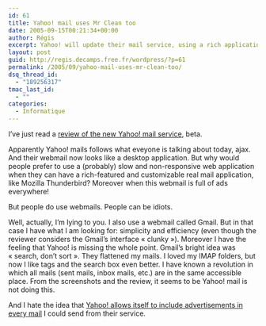 ```yaml
---
id: 61
title: Yahoo! mail uses Mr Clean too
date: 2005-09-15T00:21:34+00:00
author: Régis
excerpt: Yahoo! will update their mail service, using a rich application look and feel.
layout: post
guid: http://regis.decamps.free.fr/wordpress/?p=61
permalink: /2005/09/yahoo-mail-uses-mr-clean-too/
dsq_thread_id:
  - "189256317"
tmac_last_id:
  - ""
categories:
  - Informatique
---
```

I’ve just read a [review of the new Yahoo! mail service](http://yahoo.weblogsinc.com/entry/1234000380058717/), beta.

Apparently Yahoo! mails follows what eveyone is talking about today, ajax. And their webmail now looks like a desktop application. But why would people prefer to use a (probably) slow and non-responsive web application when they can have a rich-featured and customizable real mail application, like Mozilla Thunderbird? Moreover when this webmail is full of ads everywhere! 

But people do use webmails. People can be idiots.

Well, actually, I’m lying to you. I also use a webmail called Gmail. But in that case I have what I am looking for: simplicity and efficiency (even though the reviewer considers the Gmail’s interface « clunky »). Moreover I have the feeling that Yahoo! is missing the whole point. Gmail’s bright idea was « search, don’t sort ». They flattened my mails. I loved my IMAP folders, but now I like tags and the search box even better. I have known a revolution in which all mails (sent mails, inbox mails, etc.) are in the same accessible place. From the screenshots and the review, it seems to be Yahoo! mail is not doing this.

And I hate the idea that [Yahoo! allows itself to include advertisements in every mail](http://regis.decamps.free.fr/mediawiki/index.php?title=Yahoo_mail_signature) I could send from their service.
